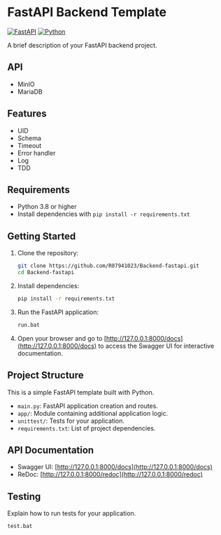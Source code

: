# FastAPI Backend Template

[![FastAPI](https://img.shields.io/badge/FastAPI-0.68.0-blue.svg)](https://fastapi.tiangolo.com/)
[![Python](https://img.shields.io/badge/Python-3.8%2B-blue.svg)](https://www.python.org/)

A brief description of your FastAPI backend project.

## API

- MinIO
- MariaDB

## Features

- UID
- Schema
- Timeout
- Error handler
- Log
- TDD

## Requirements

- Python 3.8 or higher
- Install dependencies with `pip install -r requirements.txt`

## Getting Started

1. Clone the repository:

    ```bash
    git clone https://github.com/R07941023/Backend-fastapi.git
    cd Backend-fastapi
    ```

2. Install dependencies:

    ```bash
    pip install -r requirements.txt
    ```

3. Run the FastAPI application:

    ```bash
    run.bat
    ```

4. Open your browser and go to [http://127.0.0.1:8000/docs](http://127.0.0.1:8000/docs) to access the Swagger UI for interactive documentation.

## Project Structure

This is a simple FastAPI template built with Python.

- `main.py`: FastAPI application creation and routes.
- `app/`: Module containing additional application logic.
- `unittest/`: Tests for your application.
- `requirements.txt`: List of project dependencies.

## API Documentation

- Swagger UI: [http://127.0.0.1:8000/docs](http://127.0.0.1:8000/docs)
- ReDoc: [http://127.0.0.1:8000/redoc](http://127.0.0.1:8000/redoc)

## Testing

Explain how to run tests for your application.

```bash
test.bat
